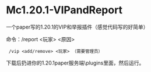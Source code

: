 # Mc1.20.1-VIPandReport
一个paper写的1.20.1的VIP和举报插件（感觉代码写的好简单）


命令：/report <玩家> <原因>


     /vip <add/remove> <玩家> （需要管理员）
     
下载后扔进你的1.20.1paper服务端\plugins里面，然后运行。
